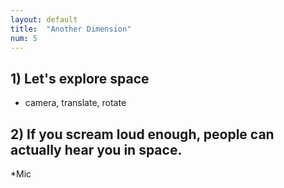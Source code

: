 ```yaml
---
layout: default
title:  "Another Dimension"
num: 5
---
```



## 1) Let's explore space
 * camera, translate, rotate


## 2) If you scream loud enough, people can actually hear you in space.
 *Mic

